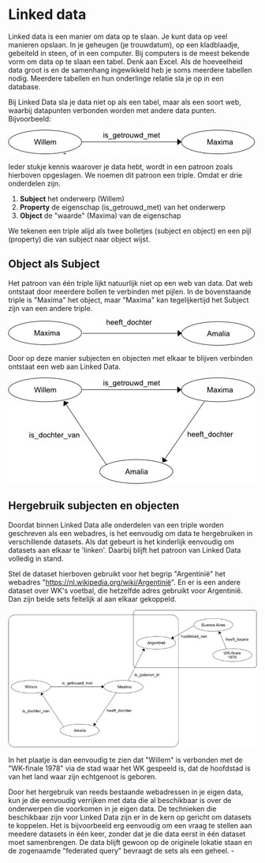 # Linked data
Linked data is een manier om data op te slaan. Je kunt data op veel manieren opslaan. In je geheugen (je trouwdatum), op een kladblaadje, gebeiteld in steen, of in een computer. Bij computers is de meest bekende vorm om data op te slaan een tabel. Denk aan Excel.
Als de hoeveelheid data groot is en de samenhang ingewikkeld heb je soms meerdere tabellen nodig. Meerdere tabellen en hun onderlinge relatie sla je op in een database.

Bij Linked Data sla je data niet op als een tabel, maar als een soort web, waarbij datapunten verbonden worden met andere data punten. Bijvoorbeeld:

![image](./images/Willem.png)

Ieder stukje kennis waarover je data hebt, wordt in een patroon zoals hierboven opgeslagen. We noemen dit patroon een triple. Omdat er drie onderdelen zijn.
1. **Subject** het onderwerp (Willem)
2. **Property** de eigenschap (is_getrouwd_met) van het onderwerp
3. **Object** de "waarde" (Maxima) van de eigenschap

We tekenen een triple alijd als twee bolletjes (subject en object) en een pijl (property) die van subject naar object wijst.

## Object als Subject
Het patroon van één triple lijkt natuurlijk niet op een web van data. Dat web ontstaat door meerdere bollen te verbinden met pijlen. In de bovenstaande triple is "Maxima" het object, maar "Maxima" kan tegelijkertijd het Subject zijn van een andere triple.

![image](./images/Maxima.png)

Door op deze manier subjecten en objecten met elkaar te blijven verbinden ontstaat een web aan Linked Data.

![image](./images/Willem_triples.png)

## Hergebruik subjecten en objecten
Doordat binnen Linked Data alle onderdelen van een triple worden geschreven als een webadres, is het eenvoudig om data te hergebruiken in verschillende datasets. Als dat gebeurt is het kinderlijk eenvoudig om datasets aan elkaar te 'linken'. Daarbij blijft het patroon van Linked Data volledig in stand.

Stel de dataset hierboven gebruikt voor het begrip "Argentinië" het webadres "https://nl.wikipedia.org/wiki/Argentinië". En er is een andere dataset over WK's voetbal, die hetzelfde adres gebruikt voor Argentinië. Dan zijn beide sets feitelijk al aan elkaar gekoppeld.

![image](./images/Argentinie.png)

In het plaatje is dan eenvoudig te zien dat "Willem" is verbonden met de "WK-finale 1978" via de stad waar het WK gespeeld is, dat de hoofdstad is van het land waar zijn echtgenoot is geboren.

Door het hergebruik van reeds bestaande webadressen in je eigen data, kun je die eenvoudig verrijken met data die al beschikbaar is over de onderwerpen die voorkomen in je eigen data. De technieken die beschikbaar zijn voor Linked Data zijn er in de kern op gericht om datasets te koppelen. Het is bijvoorbeeld erg eenvoudig om een vraag te stellen aan meedere datasets in één keer, zonder dat je die data eerst in één dataset moet samenbrengen. De data blijft gewoon op de originele lokatie staan en de zogenaamde "federated query" bevraagt de sets als een geheel.
<test>-</test>
